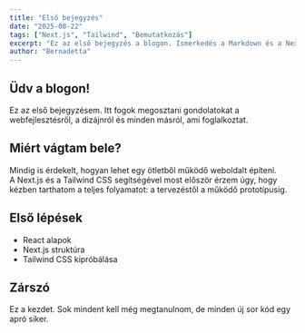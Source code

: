 ```yaml
---
title: "Első bejegyzés"
date: "2025-08-22"
tags: ["Next.js", "Tailwind", "Bemutatkozás"]
excerpt: "Ez az első bejegyzés a blogon. Ismerkedés a Markdown és a Next.js világával."
author: "Bernadetta"
---
```


## Üdv a blogon!  

Ez az első bejegyzésem. Itt fogok megosztani gondolatokat a webfejlesztésről, a dizájnról és minden másról, ami foglalkoztat.  

## Miért vágtam bele?  

Mindig is érdekelt, hogyan lehet egy ötletből működő weboldalt építeni.  
A Next.js és a Tailwind CSS segítségével most először érzem úgy, hogy kézben tarthatom a teljes folyamatot: a tervezéstől a működő prototípusig.  

## Első lépések  

- React alapok  
- Next.js struktúra  
- Tailwind CSS kipróbálása  

## Zárszó  

Ez a kezdet. Sok mindent kell még megtanulnom, de minden új sor kód egy apró siker.  
